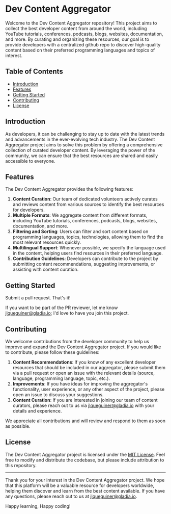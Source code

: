 # Dev Content Aggregator

Welcome to the Dev Content Aggregator repository! This project aims to collect the best developer content from around the world, including YouTube tutorials, conferences, podcasts, blogs, websites, documentation, and more. By curating and organizing these resources, our goal is to provide developers with a centralized github repo to discover high-quality content based on their preferred programming languages and topics of interest.

## Table of Contents
- [Introduction](#introduction)
- [Features](#features)
- [Getting Started](#getting-started)
- [Contributing](#contributing)
- [License](#license)


## Introduction

As developers, it can be challenging to stay up to date with the latest trends and advancements in the ever-evolving tech industry. The Dev Content Aggregator project aims to solve this problem by offering a comprehensive collection of curated developer content. By leveraging the power of the community, we can ensure that the best resources are shared and easily accessible to everyone.

## Features

The Dev Content Aggregator provides the following features:

1. **Content Curation**: Our team of dedicated volunteers actively curates and reviews content from various sources to identify the best resources for developers.
2. **Multiple Formats**: We aggregate content from different formats, including YouTube tutorials, conferences, podcasts, blogs, websites, documentation, and more.
3. **Filtering and Sorting**: Users can filter and sort content based on programming languages, topics, technologies, allowing them to find the most relevant resources quickly.
4. **Multilingual Support**: Whenever possible, we specify the language used in the content, helping users find resources in their preferred language.
5. **Contribution Guidelines**: Developers can contribute to the project by submitting content recommendations, suggesting improvements, or assisting with content curation.


## Getting Started
Submit a pull request. That's it!

If you want to be part of the PR reviewer, let me know [jlqueguiner@gladia.io](mailto:jlqueguiner@gladia.io); I'd love to have you join this project.


## Contributing

We welcome contributions from the developer community to help us improve and expand the Dev Content Aggregator project. If you would like to contribute, please follow these guidelines:

1. **Content Recommendations**: If you know of any excellent developer resources that should be included in our aggregator, please submit them via a pull request or open an issue with the relevant details (source, language, programming language, topic, etc.).
2. **Improvements**: If you have ideas for improving the aggregator's functionality, user experience, or any other aspect of the project, please open an issue to discuss your suggestions.
3. **Content Curation**: If you are interested in joining our team of content curators, please reach out to us via [jlqueguiner@gladia.io](mailto:jlqueguiner@gladia.io) with your details and experience.

We appreciate all contributions and will review and respond to them as soon as possible.


## License

The Dev Content Aggregator project is licensed under the [MIT License](LICENSE). Feel free to modify and distribute the codebase, but please include attribution to this repository.

---

Thank you for your interest in the Dev Content Aggregator project. We hope that this platform will be a valuable resource for developers worldwide, helping them discover and learn from the best content available. If you have any questions, please reach out to us at [jlqueguiner@gladia.io](mailto:jlqueguiner@gladia.io). 

Happy learning, Happy coding!
